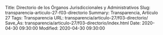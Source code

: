 Title: Directorio de los Órganos Jurisdiccionales y Administrativos
Slug: transparencia-articulo-27-f03-directorio
Summary: Transparencia, Artículo 27
Tags: Transparencia
URL: transparencia/articulo-27/f03-directorio/
Save_As: transparencia/articulo-27/f03-directorio/index.html
Date: 2020-04-30 09:30:00
Modified: 2020-04-30 09:30:00


 



